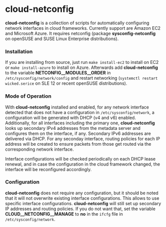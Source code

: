 cloud-netconfig
===============

**cloud-netconfig** is a collection of scripts for automatically configuring
network interfaces in cloud frameworks. Currently support are Amazon EC2 and
Microsoft Azure. It requires netconfig (package **sysconfig-netconfig** on
openSUSE and SUSE Linux Enterprise distributions).

### Installation

If you are installing from source, just run `make install-ec2` to install on
EC2 or `make install-azure` to install on Azure. Afterwards add
**cloud-netconfig** to the variable **NETCONFIG__MODULES__ORDER** in
`/etc/sysconfig/network/config` and restart networking (`systemctl restart
wicked.serice` on SLE 12 or recent openSUSE distributions).

### Mode of Operation

With **cloud-netconfig** installed and enabled, for any network interface
detected that does not have a configuration in `/etc/sysconfig/network`, a
configuration will be generated with DHCP (v4 and v6) enabled. Additionally,
for all interfaces including the primary one, **cloud-netconfig** looks up
secondary IPv4 addresses from the metadata server and configures them on the
interface, if any. Secondary IPv6 addresses are delivered via DHCP.  For any
seconday interface, routing policies for each IP address will be created to
ensure packets from those get routed via the corresponding network interface.

Interface configurations will be checked periodically on each DHCP lease
renewal, and in case the configuration in the cloud framework changed, the
interface will be reconfigured accordingly.

### Configuration

**cloud-netconfig** does not require any configuration, but it should be noted
that it will not overwrite existing interface configurations. This allows to
use specific interface configurations. **cloud-netconfig** will still set up
secondary IP addresses and routing policies. If you do not want that, set the
variable **CLOUD__NETCONFIG__MANAGE** to **no** in the `ifcfg` file in
`/etc/sysconfig/network`.
